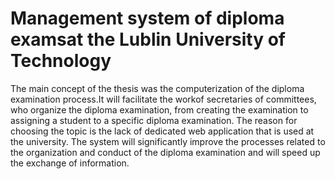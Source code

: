 # Management system of diploma examsat the Lublin University of Technology
The main  concept of the thesis was the computerization of the diploma examination process.It will facilitate the workof secretaries of committees, who organize the diploma examination, from creating the examination to assigning a student to a specific diploma examination. The reason for choosing the topic is the lack of dedicated web  application  that  is  used  at  the  university. The  system  will  significantly  improve  the processes related to the organization and conduct of the diploma examination and will speed up the exchange of information.
